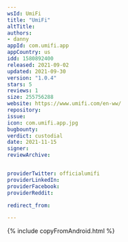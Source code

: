 ```yaml
---
wsId: UmiFi
title: "UmiFi"
altTitle: 
authors:
- danny
appId: com.umifi.app
appCountry: us
idd: 1580892400
released: 2021-09-02
updated: 2021-09-30
version: "1.0.4"
stars: 5
reviews: 1
size: 255756288
website: https://www.umifi.com/en-ww/
repository: 
issue: 
icon: com.umifi.app.jpg
bugbounty: 
verdict: custodial
date: 2021-11-15
signer: 
reviewArchive:


providerTwitter: officialumifi
providerLinkedIn: 
providerFacebook: 
providerReddit: 

redirect_from:

---
```


{% include copyFromAndroid.html %}
